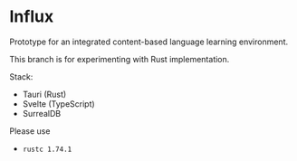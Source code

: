 # Influx

Prototype for an integrated content-based language learning environment.

This branch is for experimenting with Rust implementation.

Stack:
- Tauri (Rust)
- Svelte (TypeScript)
- SurrealDB

Please use
- `rustc 1.74.1`